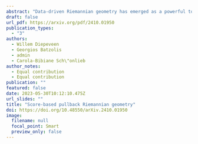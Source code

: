 ```yaml
---
abstract: "Data-driven Riemannian geometry has emerged as a powerful tool for interpretable representation learning, offering improved efficiency in downstream tasks. Moving forward, it is crucial to balance cheap manifold mappings with efficient training algorithms. In this work, we integrate concepts from pullback Riemannian geometry and generative models to propose a framework for data-driven Riemannian geometry that is scalable in both geometry and learning: score-based pullback Riemannian geometry. Focusing on unimodal distributions as a first step, we propose a score-based Riemannian structure with closed-form geodesics that pass through the data probability density. With this structure, we construct a Riemannian autoencoder (RAE) with error bounds for discovering the correct data manifold dimension. This framework can naturally be used with anisotropic normalizing flows by adopting isometry regularization during training. Through numerical experiments on various datasets, we demonstrate that our framework not only produces high-quality geodesics through the data support, but also reliably estimates the intrinsic dimension of the data manifold and provides a global chart of the manifold, even in high-dimensional ambient spaces. "
draft: false
url_pdf: https://arxiv.org/pdf/2410.01950
publication_types:
  - "3"
authors:
  - Willem Diepeveen 
  - Georgios Batzolis
  - admin
  - Carola-Bibiane Sch\"onlieb
author_notes:
  - Equal contribution
  - Equal contribution
publication: ""
featured: false
date: 2023-05-30T10:12:10.475Z
url_slides: ""
title: "Score-based pullback Riemannian geometry"
doi: https://doi.org/10.48550/arXiv.2410.01950
image:
  filename: null
  focal_point: Smart
  preview_only: false
---
```

